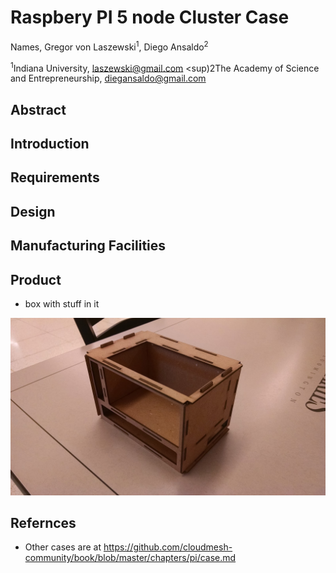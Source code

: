 # Raspbery PI 5 node Cluster Case

Names, Gregor von Laszewski<sup>1</sup>, Diego Ansaldo<sup>2</sup>

<sup>1</sup>Indiana University, laszewski@gmail.com 
<sup)2</sup>The Academy of Science and Entrepreneurship, diegansaldo@gmail.com

## Abstract


## Introduction

## Requirements

## Design

## Manufacturing Facilities

## Product

* box with stuff in it

![Prototype 1](images/prototype2.jpg)


## Refernces

* Other cases are at https://github.com/cloudmesh-community/book/blob/master/chapters/pi/case.md


